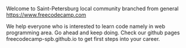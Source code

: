 Welcome to Saint-Petersburg local community branched from general https://www.freecodecamp.com

We help everyone who is interested to learn code namely in web programming area. Go ahead and keep doing.
Check our github pages freecodecamp-spb.github.io to get first steps into your career.

